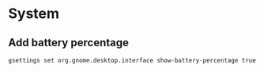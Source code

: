# System

## Add battery percentage

```
gsettings set org.gnome.desktop.interface show-battery-percentage true
```


